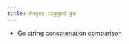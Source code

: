 ```yaml
---
title: Pages tagged go
---
```


- [Go string concatenation comparison](/notes/go-string-concatenation.html)
